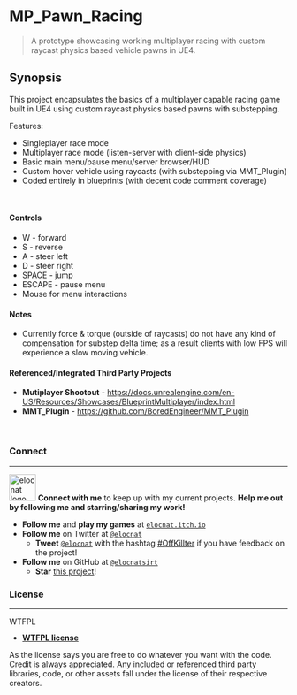 # MP_Pawn_Racing

> A prototype showcasing working multiplayer racing with custom raycast physics based vehicle pawns in UE4.

## Synopsis

This project encapsulates the basics of a multiplayer capable racing game built in UE4 using custom raycast physics based pawns with substepping.

Features:
* Singleplayer race mode
* Multiplayer race mode (listen-server with client-side physics)
* Basic main menu/pause menu/server browser/HUD
* Custom hover vehicle using raycasts (with substepping via MMT_Plugin)
* Coded entirely in blueprints (with decent code comment coverage)

<br/>

#### Controls

* W - forward
* S - reverse
* A - steer left
* D - steer right
* SPACE - jump
* ESCAPE - pause menu
* Mouse for menu interactions

#### Notes

* Currently force & torque (outside of raycasts) do not have any kind of compensation for substep delta time; as a result clients with low FPS will experience a slow moving vehicle.

#### Referenced/Integrated Third Party Projects

* **Mutiplayer Shootout** - https://docs.unrealengine.com/en-US/Resources/Showcases/BlueprintMultiplayer/index.html
* **MMT_Plugin** - https://github.com/BoredEngineer/MMT_Plugin

<br/>

### Connect
---

<a href="https://elocnat.itch.io"><img src="https://i.imgur.com/s5iagnG.png" title="Play my games on https://elocnat.itch.io" alt="elocnat logo" width="48" height="48"></a> **Connect with me** to keep up with my current projects. **Help me out by following me and starring/sharing my work!**

- **Follow me** and **play my games** at <a href="https://elocnat.itch.io" target="_blank">`elocnat.itch.io`</a>
- **Follow me** on Twitter at <a href="https://twitter.com/elocnat" target="_blank">`@elocnat`</a>
  - **Tweet** <a href="https://twitter.com/elocnat" target="_blank">`@elocnat`</a> with the hashtag <a href="https://twitter.com/hashtag/OffKillter?f=live" target="_blank">#OffKillter</a> if you have feedback on the project!
- **Follow me** on GitHub at <a href="https://github.com/elocnatsirt" target="_blank">`@elocnatsirt`</a>
  - **Star** <a href="https://github.com/elocnatsirt/MP_Pawn_Racing" target="_blank">this project</a>!

### License
---

<a href="http://www.wtfpl.net/"><img src="http://www.wtfpl.net/wp-content/uploads/2012/12/wtfpl-badge-4.png" width="80" height="15" alt="WTFPL" /></a>

- **[WTFPL license](http://www.wtfpl.net/txt/copying/)**

As the license says you are free to do whatever you want with the code. Credit is always appreciated. Any included or referenced third party libraries, code, or other assets fall under the license of their respective creators.
